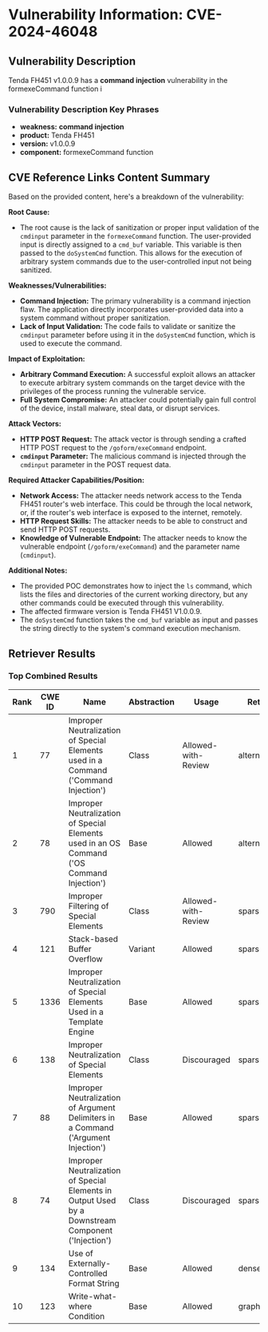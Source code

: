 # Vulnerability Information: CVE-2024-46048

## Vulnerability Description
Tenda FH451 v1.0.0.9 has a **command injection** vulnerability in the formexeCommand function i

### Vulnerability Description Key Phrases
- **weakness:** **command injection**
- **product:** Tenda FH451
- **version:** v1.0.0.9
- **component:** formexeCommand function

## CVE Reference Links Content Summary
Based on the provided content, here's a breakdown of the vulnerability:

**Root Cause:**

*   The root cause is the lack of sanitization or proper input validation of the `cmdinput` parameter in the `formexeCommand` function. The user-provided input is directly assigned to a `cmd_buf` variable. This variable is then passed to the `doSystemCmd` function. This allows for the execution of arbitrary system commands due to the user-controlled input not being sanitized.

**Weaknesses/Vulnerabilities:**

*   **Command Injection:** The primary vulnerability is a command injection flaw. The application directly incorporates user-provided data into a system command without proper sanitization.
*   **Lack of Input Validation:** The code fails to validate or sanitize the `cmdinput` parameter before using it in the `doSystemCmd` function, which is used to execute the command.

**Impact of Exploitation:**

*   **Arbitrary Command Execution:** A successful exploit allows an attacker to execute arbitrary system commands on the target device with the privileges of the process running the vulnerable service.
*   **Full System Compromise:** An attacker could potentially gain full control of the device, install malware, steal data, or disrupt services.

**Attack Vectors:**

*   **HTTP POST Request:** The attack vector is through sending a crafted HTTP POST request to the `/goform/exeCommand` endpoint.
*   **`cmdinput` Parameter:** The malicious command is injected through the `cmdinput` parameter in the POST request data.

**Required Attacker Capabilities/Position:**

*   **Network Access:** The attacker needs network access to the Tenda FH451 router's web interface. This could be through the local network, or, if the router's web interface is exposed to the internet, remotely.
*   **HTTP Request Skills:**  The attacker needs to be able to construct and send HTTP POST requests.
*   **Knowledge of Vulnerable Endpoint:** The attacker needs to know the vulnerable endpoint (`/goform/exeCommand`) and the parameter name (`cmdinput`).

**Additional Notes:**

*   The provided POC demonstrates how to inject the `ls` command, which lists the files and directories of the current working directory, but any other commands could be executed through this vulnerability.
*   The affected firmware version is Tenda FH451 V1.0.0.9.
*   The `doSystemCmd` function takes the `cmd_buf` variable as input and passes the string directly to the system's command execution mechanism.

## Retriever Results

### Top Combined Results

| Rank | CWE ID | Name | Abstraction | Usage  | Retrievers | Individual Scores |
|------|--------|------|-------------|-------|------------|-------------------|
| 1 | 77 | Improper Neutralization of Special Elements used in a Command ('Command Injection') | Class | Allowed-with-Review | alternate_terms | 1.000 |
| 2 | 78 | Improper Neutralization of Special Elements used in an OS Command ('OS Command Injection') | Base | Allowed | alternate_terms | 0.700 |
| 3 | 790 | Improper Filtering of Special Elements | Class | Allowed-with-Review | sparse | 0.103 |
| 4 | 121 | Stack-based Buffer Overflow | Variant | Allowed | sparse | 0.099 |
| 5 | 1336 | Improper Neutralization of Special Elements Used in a Template Engine | Base | Allowed | sparse | 0.096 |
| 6 | 138 | Improper Neutralization of Special Elements | Class | Discouraged | sparse | 0.094 |
| 7 | 88 | Improper Neutralization of Argument Delimiters in a Command ('Argument Injection') | Base | Allowed | sparse | 0.093 |
| 8 | 74 | Improper Neutralization of Special Elements in Output Used by a Downstream Component ('Injection') | Class | Discouraged | sparse | 0.092 |
| 9 | 134 | Use of Externally-Controlled Format String | Base | Allowed | dense | 0.527 |
| 10 | 123 | Write-what-where Condition | Base | Allowed | graph | 0.002 |

